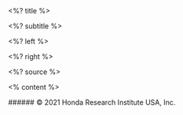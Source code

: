 

<grid drag="100 10" drop="top"  align="left" pad="0 20px">
<%? title %>
</grid>

<grid drag="100 8" drop="0 10"  align="left" pad="0 40px">

<%? subtitle %>

</grid>

<grid drag="42 70" drop="5 20"  align="topleft" pad="20px 20px">

<%? left %>

</grid>

<grid drag="42 70" drop="53 20" align="topleft" pad="20px 20px">

<%? right %>

</grid>


<grid drag="100 30" drop="0 64" align="bottomleft" pad="0 30px" >

<%? source %>

</grid>

<% content %>

<grid drag="30 6" drop="bottomright">
###### © 2021 Honda Research Institute USA, Inc.<!-- element style="font-weight:300" -->
</grid>






